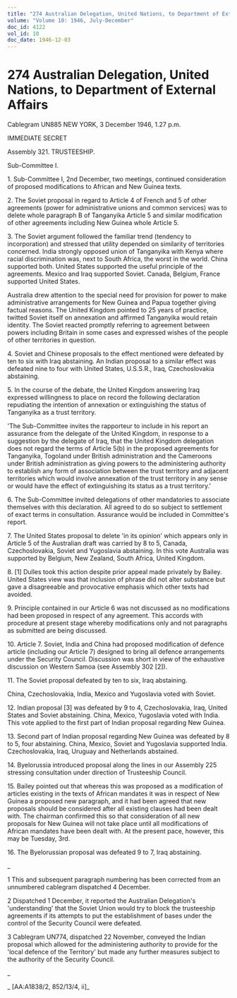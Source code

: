```yaml
---
title: "274 Australian Delegation, United Nations, to Department of External Affairs"
volume: "Volume 10: 1946, July-December"
doc_id: 4122
vol_id: 10
doc_date: 1946-12-03
---
```


# 274 Australian Delegation, United Nations, to Department of External Affairs

Cablegram UN885 NEW YORK, 3 December 1946, 1.27 p.m.

IMMEDIATE SECRET

Assembly 321. TRUSTEESHIP.

Sub-Committee I.

1\. Sub-Committee I, 2nd December, two meetings, continued consideration of proposed modifications to African and New Guinea texts.

2\. The Soviet proposal in regard to Article 4 of French and 5 of other agreements (power for administrative unions and common services) was to delete whole paragraph B of Tanganyika Article 5 and similar modification of other agreements including New Guinea whole Article 5.

3\. The Soviet argument followed the familiar trend (tendency to incorporation) and stressed that utility depended on similarity of territories concerned. India strongly opposed union of Tanganyika with Kenya where racial discrimination was, next to South Africa, the worst in the world. China supported both. United States supported the useful principle of the agreements. Mexico and Iraq supported Soviet. Canada, Belgium, France supported United States.

Australia drew attention to the special need for provision for power to make administrative arrangements for New Guinea and Papua together giving factual reasons. The United Kingdom pointed to 25 years of practice, twitted Soviet itself on annexation and affirmed Tanganyika would retain identity. The Soviet reacted promptly referring to agreement between powers including Britain in some cases and expressed wishes of the people of other territories in question.

4\. Soviet and Chinese proposals to the effect mentioned were defeated by ten to six with Iraq abstaining. An Indian proposal to a similar effect was defeated nine to four with United States, U.S.S.R., Iraq, Czechoslovakia abstaining.

5\. In the course of the debate, the United Kingdom answering Iraq expressed willingness to place on record the following declaration repudiating the intention of annexation or extinguishing the status of Tanganyika as a trust territory.

'The Sub-Committee invites the rapporteur to include in his report an assurance from the delegate of the United Kingdom, in response to a suggestion by the delegate of Iraq, that the United Kingdom delegation does not regard the terms of Article 5(b) in the proposed agreements for Tanganyika, Togoland under British administration and the Cameroons under British administration as giving powers to the administering authority to establish any form of association between the trust territory and adjacent territories which would involve annexation of the trust territory in any sense or would have the effect of extinguishing its status as a trust territory.'

6\. The Sub-Committee invited delegations of other mandatories to associate themselves with this declaration. All agreed to do so subject to settlement of exact terms in consultation. Assurance would be included in Committee's report.

7\. The United States proposal to delete 'in its opinion' which appears only in Article 5 of the Australian draft was carried by 8 to 5, Canada, Czechoslovakia, Soviet and Yugoslavia abstaining. In this vote Australia was supported by Belgium, New Zealand, South Africa, United Kingdom.

8\. [1] Dulles took this action despite prior appeal made privately by Bailey. United States view was that inclusion of phrase did not alter substance but gave a disagreeable and provocative emphasis which other texts had avoided.

9\. Principle contained in our Article 6 was not discussed as no modifications had been proposed in respect of any agreement. This accords with procedure at present stage whereby modifications only and not paragraphs as submitted are being discussed.

10\. Article 7. Soviet, India and China had proposed modification of defence article (including our Article 7) designed to bring all defence arrangements under the Security Council. Discussion was short in view of the exhaustive discussion on Western Samoa (see Assembly 302 [2]).

11\. The Soviet proposal defeated by ten to six, Iraq abstaining.

China, Czechoslovakia, India, Mexico and Yugoslavia voted with Soviet.

12\. Indian proposal [3] was defeated by 9 to 4, Czechoslovakia, Iraq, United States and Soviet abstaining. China, Mexico, Yugoslavia voted with India. This vote applied to the first part of Indian proposal regarding New Guinea.

13\. Second part of Indian proposal regarding New Guinea was defeated by 8 to 5, four abstaining. China, Mexico, Soviet and Yugoslavia supported India. Czechoslovakia, Iraq, Uruguay and Netherlands abstained.

14\. Byelorussia introduced proposal along the lines in our Assembly 225 stressing consultation under direction of Trusteeship Council.

15\. Bailey pointed out that whereas this was proposed as a modification of articles existing in the texts of African mandates it was in respect of New Guinea a proposed new paragraph, and it had been agreed that new proposals should be considered after all existing clauses had been dealt with. The chairman confirmed this so that consideration of all new proposals for New Guinea will not take place until all modifications of African mandates have been dealt with. At the present pace, however, this may be Tuesday, 3rd.

16\. The Byelorussian proposal was defeated 9 to 7, Iraq abstaining.

_

1 This and subsequent paragraph numbering has been corrected from an unnumbered cablegram dispatched 4 December.

2 Dispatched 1 December, it reported the Australian Delegation's 'understanding' that the Soviet Union would try to block the trusteeship agreements if its attempts to put the establishment of bases under the control of the Security Council were defeated.

3 Cablegram UN774, dispatched 22 November, conveyed the Indian proposal which allowed for the administering authority to provide for the 'local defence of the Territory' but made any further measures subject to the authority of the Security Council.

_

_ [AA:A1838/2, 852/13/4, ii]_
